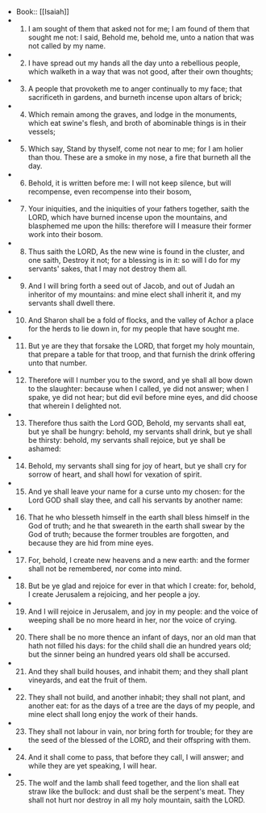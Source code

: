 - Book:: [[Isaiah]]
- 1. I am sought of them that asked not for me; I am found of them that sought me not: I said, Behold me, behold me, unto a nation that was not called by my name.
- 2. I have spread out my hands all the day unto a rebellious people, which walketh in a way that was not good, after their own thoughts;
- 3. A people that provoketh me to anger continually to my face; that sacrificeth in gardens, and burneth incense upon altars of brick;
- 4. Which remain among the graves, and lodge in the monuments, which eat swine's flesh, and broth of abominable things is in their vessels;
- 5. Which say, Stand by thyself, come not near to me; for I am holier than thou. These are a smoke in my nose, a fire that burneth all the day.
- 6. Behold, it is written before me: I will not keep silence, but will recompense, even recompense into their bosom,
- 7. Your iniquities, and the iniquities of your fathers together, saith the LORD, which have burned incense upon the mountains, and blasphemed me upon the hills: therefore will I measure their former work into their bosom.
- 8. Thus saith the LORD, As the new wine is found in the cluster, and one saith, Destroy it not; for a blessing is in it: so will I do for my servants' sakes, that I may not destroy them all.
- 9. And I will bring forth a seed out of Jacob, and out of Judah an inheritor of my mountains: and mine elect shall inherit it, and my servants shall dwell there.
- 10. And Sharon shall be a fold of flocks, and the valley of Achor a place for the herds to lie down in, for my people that have sought me.
- 11. But ye are they that forsake the LORD, that forget my holy mountain, that prepare a table for that troop, and that furnish the drink offering unto that number.
- 12. Therefore will I number you to the sword, and ye shall all bow down to the slaughter: because when I called, ye did not answer; when I spake, ye did not hear; but did evil before mine eyes, and did choose that wherein I delighted not.
- 13. Therefore thus saith the Lord GOD, Behold, my servants shall eat, but ye shall be hungry: behold, my servants shall drink, but ye shall be thirsty: behold, my servants shall rejoice, but ye shall be ashamed:
- 14. Behold, my servants shall sing for joy of heart, but ye shall cry for sorrow of heart, and shall howl for vexation of spirit.
- 15. And ye shall leave your name for a curse unto my chosen: for the Lord GOD shall slay thee, and call his servants by another name:
- 16. That he who blesseth himself in the earth shall bless himself in the God of truth; and he that sweareth in the earth shall swear by the God of truth; because the former troubles are forgotten, and because they are hid from mine eyes.
- 17. For, behold, I create new heavens and a new earth: and the former shall not be remembered, nor come into mind.
- 18. But be ye glad and rejoice for ever in that which I create: for, behold, I create Jerusalem a rejoicing, and her people a joy.
- 19. And I will rejoice in Jerusalem, and joy in my people: and the voice of weeping shall be no more heard in her, nor the voice of crying.
- 20. There shall be no more thence an infant of days, nor an old man that hath not filled his days: for the child shall die an hundred years old; but the sinner being an hundred years old shall be accursed.
- 21. And they shall build houses, and inhabit them; and they shall plant vineyards, and eat the fruit of them.
- 22. They shall not build, and another inhabit; they shall not plant, and another eat: for as the days of a tree are the days of my people, and mine elect shall long enjoy the work of their hands.
- 23. They shall not labour in vain, nor bring forth for trouble; for they are the seed of the blessed of the LORD, and their offspring with them.
- 24. And it shall come to pass, that before they call, I will answer; and while they are yet speaking, I will hear.
- 25. The wolf and the lamb shall feed together, and the lion shall eat straw like the bullock: and dust shall be the serpent's meat. They shall not hurt nor destroy in all my holy mountain, saith the LORD.
